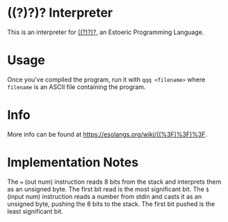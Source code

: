 # ((?)?)? Interpreter
This is an interpreter for [((?)?)?](https://esolangs.org/wiki/%28%28%3F%29%3F%29%3F), an Estoeric Programming Language.

# Usage
Once you've compiled the program, run it with `qqq <filename>` where `filename` is an ASCII file containing the program.

# Info
More info can be found at https://esolangs.org/wiki/((%3F)%3F)%3F.

# Implementation Notes
The `=` (out num) instruction reads 8 bits from the stack and interprets them as an unsigned byte. The first bit read is the most significant bit.
The `$` (input num) instruction reads a number from stdin and casts it as an unsigned byte, pushing the 8 bits to the stack. The first bit pushed is the least significant bit.
